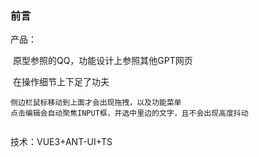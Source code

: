 ### 前言

产品：

​	原型参照的QQ，功能设计上参照其他GPT网页

​	在操作细节上下足了功夫

```
侧边栏鼠标移动到上面才会出现拖拽，以及功能菜单
点击编辑会自动聚焦INPUT框，并选中里边的文字，且不会出现高度抖动


```

技术：VUE3+ANT-UI+TS

